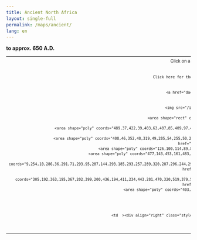 ```yaml
---
title: Ancient North Africa
layout: single-full
permalink: /maps/ancient/
lang: en
---
```


**to approx. 650 A.D.**  
<div>
<table align="center" >
        <tr>
          <td  >
            <div align="center">
                          <small>Click
  on a province or diocese
  for a list of biographies. <br><br>

                          Click here for the index of the<a href="ancientchristw.html"> Ancient African Church</a>
                          and
              here for the map of
              <a href="dacbmap.html" target="_self">modern Africa.</a></small>
                          <br>
              <br>
                  <img src="/images/AncientNorthAfrica.jpg" border="0" usemap="#sudan">
                <map name="sudan" id="sudan">
                  <area shape="rect" coords="441,17,500,36" href="tunisia/tunisia.html" target="_self">

                  <area shape="poly" coords="489,37,422,39,403,63,407,85,409,97,402,111,396,133,402,145,406,156,427,162,444,158,468,145,451,129,466,123,465,111,476,92,471,75,455,64,457,57" href="tunisia/tunisia.html">
                  <area shape="poly" coords="408,46,352,48,319,49,285,54,255,50,224,55,195,73,147,98,107,128,180,122,233,114,271,121,317,125,352,140,372,144,383,147,399,151,393,132,398,104" href="algeria/algeria.html" target="_self">
                  <area shape="poly" coords="126,100,114,89,88,91,62,81,56,64,42,66,8,122,57,127,97,129" href="morocco/morocco.html" target="_self">
                  <area shape="poly" coords="477,143,453,161,483,171,543,171,541,159,517,161,498,156,484,153,482,153" href="libya/libya.html" target="_self">
                  <area shape="poly" coords="9,254,10,286,36,291,71,293,95,287,144,293,185,293,257,289,320,287,296,244,296,221,257,214,246,223,230,210,185,207,176,202,173,191,148,184,140,193,118,199,96,225,104,248,83,277,74,281,49,268" href="libya/libya.html" target="_self">
                  <area shape="poly" coords="305,192,363,195,367,202,399,200,436,194,411,234,443,281,470,320,519,379,532,395,484,401,432,402,394,398,382,375,355,327,336,298,321,279,303,247,301,223,336,225,349,213,363,207,306,205" href="egypt/egypt.html" target="_self">
                  <area shape="poly" coords="403,405,409,417,539,414,536,401,481,406" href="sudan/sudan.html" target="_self">
                  </map>
            </div></td>
        </tr>
        <tr>
          <td  ><div align="right" class="style2 style4">&copy;2006 Dictionary of African Christian Biography</div></td>
        </tr>
      </table>

</div>
